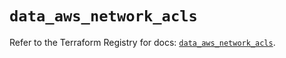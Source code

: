 # `data_aws_network_acls`

Refer to the Terraform Registry for docs: [`data_aws_network_acls`](https://registry.terraform.io/providers/hashicorp/aws/6.6.0/docs/data-sources/network_acls).
